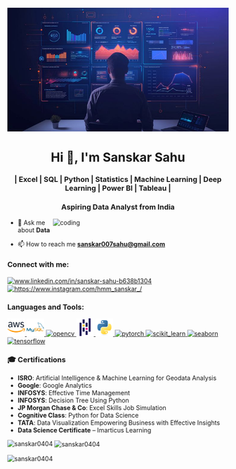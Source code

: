 ![logo](https://github.com/Sanskar0404/Sanskar0404/blob/main/95fe7a6efd8ed2054a5552dda2d78731.jpg)
<h1 align="center">Hi 👋, I'm Sanskar Sahu</h1>
<h3 align="center">| Excel | SQL | Python | Statistics | Machine Learning | Deep Learning | Power BI | Tableau |
<h3 align="center">Aspiring Data Analyst from India</h3>
<img align="right" alt="coding" width="400" src="https://user-images.githubusercontent.com/56001279/169039511-a3887a25-f6aa-449c-a269-82372aaa8618.gif">

- 💬 Ask me about **Data**

- 📫 How to reach me **sanskar007sahu@gmail.com**

<h3 align="left">Connect with me:</h3>
<p align="left">
<a href="https://linkedin.com/in/www.linkedin.com/in/sanskar-sahu-b638b1304" target="blank"><img align="center" src="https://raw.githubusercontent.com/rahuldkjain/github-profile-readme-generator/master/src/images/icons/Social/linked-in-alt.svg" alt="www.linkedin.com/in/sanskar-sahu-b638b1304" height="30" width="40" /></a>
<a href="https://instagram.com/https://www.instagram.com/hmm_sanskar_/" target="blank"><img align="center" src="https://raw.githubusercontent.com/rahuldkjain/github-profile-readme-generator/master/src/images/icons/Social/instagram.svg" alt="https://www.instagram.com/hmm_sanskar_/" height="30" width="40" /></a>
</p>

<h3 align="left">Languages and Tools:</h3>
<p align="left"> <a href="https://aws.amazon.com" target="_blank" rel="noreferrer"> <img src="https://raw.githubusercontent.com/devicons/devicon/master/icons/amazonwebservices/amazonwebservices-original-wordmark.svg" alt="aws" width="40" height="40"/> </a> <a href="https://www.mysql.com/" target="_blank" rel="noreferrer"> <img src="https://raw.githubusercontent.com/devicons/devicon/master/icons/mysql/mysql-original-wordmark.svg" alt="mysql" width="40" height="40"/> </a> <a href="https://opencv.org/" target="_blank" rel="noreferrer"> <img src="https://www.vectorlogo.zone/logos/opencv/opencv-icon.svg" alt="opencv" width="40" height="40"/> </a> <a href="https://pandas.pydata.org/" target="_blank" rel="noreferrer"> <img src="https://raw.githubusercontent.com/devicons/devicon/2ae2a900d2f041da66e950e4d48052658d850630/icons/pandas/pandas-original.svg" alt="pandas" width="40" height="40"/> </a> <a href="https://www.python.org" target="_blank" rel="noreferrer"> <img src="https://raw.githubusercontent.com/devicons/devicon/master/icons/python/python-original.svg" alt="python" width="40" height="40"/> </a> <a href="https://pytorch.org/" target="_blank" rel="noreferrer"> <img src="https://www.vectorlogo.zone/logos/pytorch/pytorch-icon.svg" alt="pytorch" width="40" height="40"/> </a> <a href="https://scikit-learn.org/" target="_blank" rel="noreferrer"> <img src="https://upload.wikimedia.org/wikipedia/commons/0/05/Scikit_learn_logo_small.svg" alt="scikit_learn" width="40" height="40"/> </a> <a href="https://seaborn.pydata.org/" target="_blank" rel="noreferrer"> <img src="https://seaborn.pydata.org/_images/logo-mark-lightbg.svg" alt="seaborn" width="40" height="40"/> </a> <a href="https://www.tensorflow.org" target="_blank" rel="noreferrer"> <img src="https://www.vectorlogo.zone/logos/tensorflow/tensorflow-icon.svg" alt="tensorflow" width="40" height="40"/> </a> </p>

### 🎓 **Certifications**

- **ISRO**: Artificial Intelligence & Machine Learning for Geodata Analysis  
- **Google**: Google Analytics  
- **INFOSYS**: Effective Time Management  
- **INFOSYS**: Decision Tree Using Python  
- **JP Morgan Chase & Co**: Excel Skills Job Simulation  
- **Cognitive Class**: Python for Data Science  
- **TATA**: Data Visualization Empowering Business with Effective Insights  
- **Data Science Certificate** – Imarticus Learning  

<p><img align="left" src="https://github-readme-stats.vercel.app/api/top-langs?username=sanskar0404&show_icons=true&locale=en&layout=compact" alt="sanskar0404" /></p>

<p>&nbsp;<img align="center" src="https://github-readme-stats.vercel.app/api?username=sanskar0404&show_icons=true&locale=en" alt="sanskar0404" /></p>

<p><img align="center" src="https://github-readme-streak-stats.herokuapp.com/?user=sanskar0404&" alt="sanskar0404" /></p>

